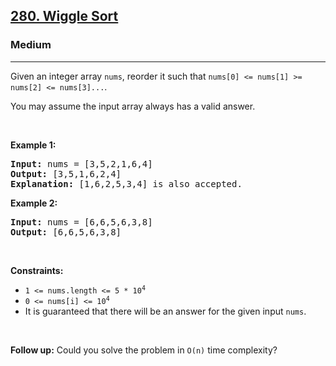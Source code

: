 <h2><a href="https://leetcode.com/problems/wiggle-sort/">280. Wiggle Sort</a></h2><h3>Medium</h3><hr><div><p>Given an integer array <code>nums</code>, reorder it such that <code>nums[0] &lt;= nums[1] &gt;= nums[2] &lt;= nums[3]...</code>.</p>

<p>You may assume the input array always has a valid answer.</p>

<p>&nbsp;</p>
<p><strong>Example 1:</strong></p>

<pre style="position: relative;"><strong>Input:</strong> nums = [3,5,2,1,6,4]
<strong>Output:</strong> [3,5,1,6,2,4]
<strong>Explanation:</strong> [1,6,2,5,3,4] is also accepted.
<div class="open_grepper_editor" title="Edit &amp; Save To Grepper"></div></pre>

<p><strong>Example 2:</strong></p>

<pre style="position: relative;"><strong>Input:</strong> nums = [6,6,5,6,3,8]
<strong>Output:</strong> [6,6,5,6,3,8]
<div class="open_grepper_editor" title="Edit &amp; Save To Grepper"></div></pre>

<p>&nbsp;</p>
<p><strong>Constraints:</strong></p>

<ul>
	<li><code>1 &lt;= nums.length &lt;= 5 * 10<sup>4</sup></code></li>
	<li><code>0 &lt;= nums[i] &lt;= 10<sup>4</sup></code></li>
	<li>It is guaranteed that there will be an answer for the given input <code>nums</code>.</li>
</ul>

<p>&nbsp;</p>
<p><strong>Follow up:</strong> Could you solve the problem in <code>O(n)</code> time complexity?</p>
</div>